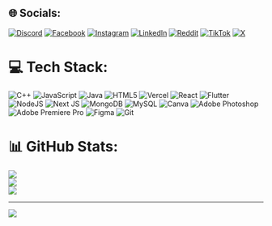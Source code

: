 ## 🌐 Socials:
[![Discord](https://img.shields.io/badge/Discord-%237289DA.svg?logo=discord&logoColor=white)](https://discord.gg/451049435279917056) [![Facebook](https://img.shields.io/badge/Facebook-%231877F2.svg?logo=Facebook&logoColor=white)](https://www.facebook.com/MJFiguer) [![Instagram](https://img.shields.io/badge/Instagram-%23E4405F.svg?logo=Instagram&logoColor=white)](https://instagram.com/mjmiiranda) [![LinkedIn](https://img.shields.io/badge/LinkedIn-%230077B5.svg?logo=linkedin&logoColor=white)](https://www.linkedin.com/in/matt-jerson-figueroa) [![Reddit](https://img.shields.io/badge/Reddit-%23FF4500.svg?logo=Reddit&logoColor=white)](https://reddit.com/user/Mixui_) [![TikTok](https://img.shields.io/badge/TikTok-%23000000.svg?logo=TikTok&logoColor=white)](https://tiktok.com/@Mixui_) [![X](https://img.shields.io/badge/X-black.svg?logo=X&logoColor=white)](https://x.com/@MatttJerson)


# 💻 Tech Stack:
![C++](https://img.shields.io/badge/c++-%2300599C.svg?style=for-the-badge&logo=c%2B%2B&logoColor=white) ![JavaScript](https://img.shields.io/badge/javascript-%23323330.svg?style=for-the-badge&logo=javascript&logoColor=%23F7DF1E) ![Java](https://img.shields.io/badge/java-%23ED8B00.svg?style=for-the-badge&logo=openjdk&logoColor=white) ![HTML5](https://img.shields.io/badge/html5-%23E34F26.svg?style=for-the-badge&logo=html5&logoColor=white) ![Vercel](https://img.shields.io/badge/vercel-%23000000.svg?style=for-the-badge&logo=vercel&logoColor=white) ![React](https://img.shields.io/badge/react-%2320232a.svg?style=for-the-badge&logo=react&logoColor=%2361DAFB) ![Flutter](https://img.shields.io/badge/Flutter-%2302569B.svg?style=for-the-badge&logo=Flutter&logoColor=white) ![NodeJS](https://img.shields.io/badge/node.js-6DA55F?style=for-the-badge&logo=node.js&logoColor=white) ![Next JS](https://img.shields.io/badge/Next-black?style=for-the-badge&logo=next.js&logoColor=white) ![MongoDB](https://img.shields.io/badge/MongoDB-%234ea94b.svg?style=for-the-badge&logo=mongodb&logoColor=white) ![MySQL](https://img.shields.io/badge/mysql-4479A1.svg?style=for-the-badge&logo=mysql&logoColor=white) ![Canva](https://img.shields.io/badge/Canva-%2300C4CC.svg?style=for-the-badge&logo=Canva&logoColor=white) ![Adobe Photoshop](https://img.shields.io/badge/adobe%20photoshop-%2331A8FF.svg?style=for-the-badge&logo=adobe%20photoshop&logoColor=white) ![Adobe Premiere Pro](https://img.shields.io/badge/Adobe%20Premiere%20Pro-9999FF.svg?style=for-the-badge&logo=Adobe%20Premiere%20Pro&logoColor=white) ![Figma](https://img.shields.io/badge/figma-%23F24E1E.svg?style=for-the-badge&logo=figma&logoColor=white) ![Git](https://img.shields.io/badge/git-%23F05033.svg?style=for-the-badge&logo=git&logoColor=white)
# 📊 GitHub Stats:
![](https://github-readme-stats.vercel.app/api?username=MattJerson&theme=dark&hide_border=false&include_all_commits=false&count_private=false)<br/>
![](https://github-readme-streak-stats.herokuapp.com/?user=MattJerson&theme=dark&hide_border=false)<br/>
![](https://github-readme-stats.vercel.app/api/top-langs/?username=MattJerson&theme=dark&hide_border=false&include_all_commits=false&count_private=false&layout=compact)

---
[![](https://visitcount.itsvg.in/api?id=MattJerson&icon=0&color=0)](https://visitcount.itsvg.in)

<!-- Proudly created with GPRM ( https://gprm.itsvg.in ) -->
